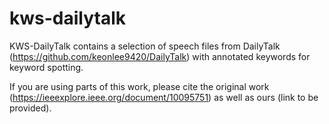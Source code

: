 # kws-dailytalk

KWS-DailyTalk contains a selection of speech files from DailyTalk (https://github.com/keonlee9420/DailyTalk) with annotated keywords for keyword spotting.

If you are using parts of this work, please cite the original work (https://ieeexplore.ieee.org/document/10095751) as well as ours (link to be provided).

